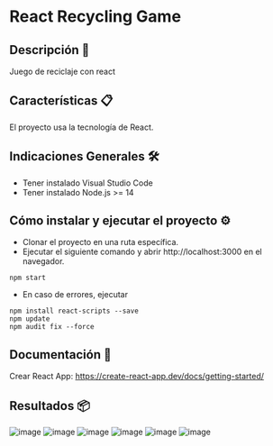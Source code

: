 # React Recycling Game

## Descripción 🚀
Juego de reciclaje con react

## Características 📋
El proyecto usa la tecnología de React.

## Indicaciones Generales 🛠️
- Tener instalado Visual Studio Code
- Tener instalado Node.js >= 14

## Cómo instalar y ejecutar el proyecto ⚙️
- Clonar el proyecto en una ruta específica.
- Ejecutar el siguiente comando y abrir http://localhost:3000 en el navegador.
```
npm start
```
- En caso de errores, ejecutar
```
npm install react-scripts --save
npm update
npm audit fix --force
```

## Documentación 📄
Crear React App: https://create-react-app.dev/docs/getting-started/

## Resultados 📦
![image](https://user-images.githubusercontent.com/96396369/216417143-1933af18-6a94-4acf-85d4-d302c67b0f3c.png)
![image](https://user-images.githubusercontent.com/96396369/216417234-ad6904dd-ec24-4b2c-97e4-5a4ce6bc47dc.png)
![image](https://user-images.githubusercontent.com/96396369/216417329-8cbee7b4-3587-4288-a811-4bd4b1558e14.png)
![image](https://user-images.githubusercontent.com/96396369/216417393-8a102e4a-a8bd-418a-a673-c9efca2b1862.png)
![image](https://user-images.githubusercontent.com/96396369/216417482-16dd8407-6260-4ebc-810d-08ca788dd94f.png)
![image](https://user-images.githubusercontent.com/96396369/216418112-bc8c0976-fbe1-4aef-9ad9-f58a96fc6082.png)

